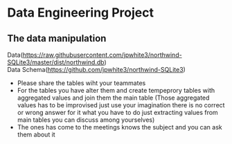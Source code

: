 # Data Engineering Project
## The data manipulation

Data(https://raw.githubusercontent.com/jpwhite3/northwind-SQLite3/master/dist/northwind.db)  
Data Schema(https://github.com/jpwhite3/northwind-SQLite3)

-  Please share the tables wiht your teammates
- For the tables you have alter them and create tempeprory tables with aggregated values and join them the main table (Those aggregated values has to be improvised just use your imagination there is no correct or wrong answer for it what you have to do just extracting values from main tables you can discuss among yourselves)
- The ones has come to the meetings knows the subject and you can ask them about it
